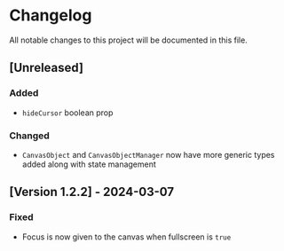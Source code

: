 # Changelog

All notable changes to this project will be documented in this file.

<!-- ## [Unreleased]
## [Version x.x.x] - YYYY-MM-DD

### Added

- [Feature 1]
- [Feature 2]

### Changed

- [Change 1]
- [Change 2]

### Deprecated

- [Deprecation 1]
- [Deprecation 2]

### Removed

- [Removal 1]
- [Removal 2]

### Fixed

- [Bug fix 1]
- [Bug fix 2] -->

## [Unreleased]

### Added

- `hideCursor` boolean prop

### Changed

- `CanvasObject` and `CanvasObjectManager` now have more generic types added along with state management

## [Version 1.2.2] - 2024-03-07

### Fixed

- Focus is now given to the canvas when fullscreen is `true`
